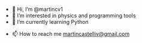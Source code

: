 - 👋 Hi, I’m @martincv1
- 👀 I’m interested in physics and programming tools
- 🌱 I’m currently learning Python
<!--- 💞️ I’m looking to collaborate on ...
--->
- 📫 How to reach me martincastelliv@gmail.com
<!--- 😄 Pronouns: ...
- ⚡ Fun fact: ...
--->
<!---
martincv1/martincv1 is a ✨ special ✨ repository because its `README.md` (this file) appears on your GitHub profile.
You can click the Preview link to take a look at your changes.
--->
